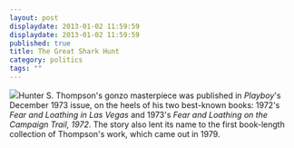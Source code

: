 ```yaml
---
layout: post
displaydate: 2013-01-02 11:59:59
displaydate: 2013-01-02 11:59:59
published: true
title: The Great Shark Hunt
category: politics
tags: ""
---
```


![](http://sethmnookin.com/wp-content/uploads/2013/08/HST-edited-2.png)Hunter S. Thompson's gonzo masterpiece was published in _Playboy_'s December 1973 issue, on the heels of his two best-known books: 1972's _Fear and Loathing in Las Vegas_ and 1973's _Fear and Loathing on the Campaign Trail, 1972_. The story also lent its name to the first book-length collection of Thompson's work, which came out in 1979.